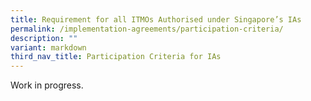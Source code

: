 ```yaml
---
title: Requirement for all ITMOs Authorised under Singapore’s IAs
permalink: /implementation-agreements/participation-criteria/
description: ""
variant: markdown
third_nav_title: Participation Criteria for IAs
---
```

Work in progress.